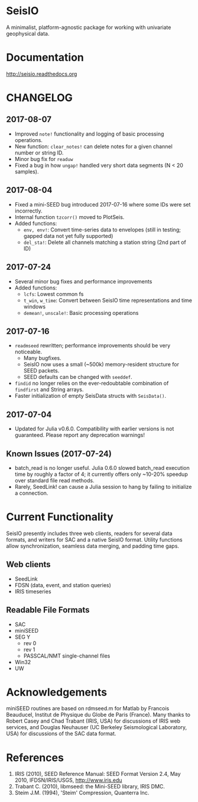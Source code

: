 # SeisIO
A minimalist, platform-agnostic package for working with univariate geophysical data.

# Documentation
http://seisio.readthedocs.org

# CHANGELOG
## 2017-08-07
* Improved `note!` functionality and logging of basic processing operations.
* New function: `clear_notes!` can delete notes for a given channel number or string ID.
* Minor bug fix for `readuw`
* Fixed a bug in how `ungap!` handled very short data segments (N < 20 samples).

## 2017-08-04
* Fixed a mini-SEED bug introduced 2017-07-16 where some IDs were set incorrectly.
* Internal function `tzcorr()` moved to PlotSeis.
* Added functions:
  + `env, env!`: Convert time-series data to envelopes (still in testing; gapped data not yet fully supported)
  + `del_sta!`: Delete all channels matching a station string (2nd part of ID)

## 2017-07-24
* Several minor bug fixes and performance improvements
* Added functions:
  + `lcfs`: Lowest common fs
  + `t_win`, `w_time`: Convert between SeisIO time representations and time windows
  + `demean!`, `unscale!`: Basic processing operations

## 2017-07-16
* `readmseed` rewritten; performance improvements should be very noticeable.
  + Many bugfixes.
  + SeisIO now uses a small (~500k) memory-resident structure for SEED packets.
  + SEED defaults can be changed with `seeddef`.
* `findid` no longer relies on the ever-redoubtable combination of `findfirst` and String arrays.
* Faster initialization of empty SeisData structs with `SeisData()`.

## 2017-07-04
* Updated for Julia v0.6.0. Compatibility with earlier versions is not guaranteed. Please report any deprecation warnings!

## Known Issues (2017-07-24)
* batch_read is no longer useful. Julia 0.6.0 slowed batch_read execution time by roughly a factor of 4; it currently offers only ~10-20% speedup over standard file read methods.
* Rarely, SeedLink! can cause a Julia session to hang by failing to initialize a connection.

# Current Functionality
SeisIO presently includes three web clients, readers for several data formats, and writers for SAC and a native SeisIO format. Utility functions allow synchronization, seamless data merging, and padding time gaps.

## Web clients
* SeedLink
* FDSN (data, event, and station queries)
* IRIS timeseries

## Readable File Formats
* SAC
* miniSEED
* SEG Y
  + rev 0
  + rev 1
  + PASSCAL/NMT single-channel files
* Win32
* UW

# Acknowledgements
miniSEED routines are based on rdmseed.m for Matlab by Francois Beauducel, Institut de Physique du Globe de Paris (France). Many thanks to Robert Casey and Chad Trabant (IRIS, USA) for discussions of IRIS web services, and Douglas Neuhauser (UC Berkeley Seismological Laboratory, USA) for discussions of the SAC data format.

# References
1. IRIS (2010), SEED Reference Manual: SEED Format Version 2.4, May 2010, IFDSN/IRIS/USGS, http://www.iris.edu
2. Trabant C. (2010), libmseed: the Mini-SEED library, IRIS DMC.
3. Steim J.M. (1994), 'Steim' Compression, Quanterra Inc.
